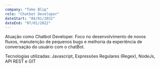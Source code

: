 ```yaml
---
company: "Take Blip"
role: "Chatbot Developer"
dateStart: "04/01/2022"
dateEnd: "07/01/2022"
---
```


Atuação como Chatbot Developer. Foco no desenvolvimento de novos fluxos, manutenção de pequenos bugs e melhoria da experiência de conversação do usuário com o chatBot.

Tecnologias utilizadas: Javascript, Expressões Regulares (Regex), NodeJs, API REST e GIT